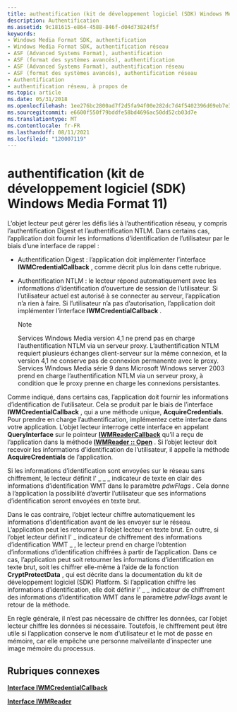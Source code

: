 ```yaml
---
title: authentification (kit de développement logiciel (SDK) Windows Media Format 11)
description: Authentification
ms.assetid: 9c181615-e864-4588-846f-d04d73824f5f
keywords:
- Windows Media Format SDK, authentification
- Windows Media Format SDK, authentification réseau
- ASF (Advanced Systems Format), authentification
- ASF (format des systèmes avancés), authentification
- ASF (Advanced Systems Format), authentification réseau
- ASF (format des systèmes avancés), authentification réseau
- Authentification
- authentification réseau, à propos de
ms.topic: article
ms.date: 05/31/2018
ms.openlocfilehash: 1ee276bc2800ad7f2d5fa94f00e282dc7d4f5402396d69eb7e3b240fd4303f4b
ms.sourcegitcommit: e6600f550f79bddfe58bd4696ac50dd52cb03d7e
ms.translationtype: MT
ms.contentlocale: fr-FR
ms.lasthandoff: 08/11/2021
ms.locfileid: "120007119"
---
```

# <a name="authentication-windows-media-format-11-sdk"></a>authentification (kit de développement logiciel (SDK) Windows Media Format 11)

L’objet lecteur peut gérer les défis liés à l’authentification réseau, y compris l’authentification Digest et l’authentification NTLM. Dans certains cas, l’application doit fournir les informations d’identification de l’utilisateur par le biais d’une interface de rappel :

-   Authentification Digest : l’application doit implémenter l’interface **IWMCredentialCallback** , comme décrit plus loin dans cette rubrique.
-   Authentification NTLM : le lecteur répond automatiquement avec les informations d’identification d’ouverture de session de l’utilisateur. Si l’utilisateur actuel est autorisé à se connecter au serveur, l’application n’a rien à faire. Si l’utilisateur n’a pas d’autorisation, l’application doit implémenter l’interface **IWMCredentialCallback** .

    > [!Note]  
    > Services Windows Media version 4,1 ne prend pas en charge l’authentification NTLM via un serveur proxy. L’authentification NTLM requiert plusieurs échanges client-serveur sur la même connexion, et la version 4,1 ne conserve pas de connexion permanente avec le proxy. Services Windows Media série 9 dans Microsoft Windows server 2003 prend en charge l’authentification NTLM via un serveur proxy, à condition que le proxy prenne en charge les connexions persistantes.

     

Comme indiqué, dans certains cas, l’application doit fournir les informations d’identification de l’utilisateur. Cela se produit par le biais de l’interface **IWMCredentialCallback** , qui a une méthode unique, **AcquireCredentials**. Pour prendre en charge l’authentification, implémentez cette interface dans votre application. L’objet lecteur interroge cette interface en appelant **QueryInterface** sur le pointeur [**IWMReaderCallback**](/previous-versions/windows/desktop/api/wmsdkidl/nn-wmsdkidl-iwmreadercallback) qu’il a reçu de l’application dans la méthode [**IWMReader :: Open**](/previous-versions/windows/desktop/api/Wmsdkidl/nf-wmsdkidl-iwmreader-open) . Si l’objet lecteur doit recevoir les informations d’identification de l’utilisateur, il appelle la méthode **AcquireCredentials** de l’application.

Si les informations d’identification sont envoyées sur le réseau sans chiffrement, le lecteur définit l' \_ \_ \_ indicateur de texte en clair des informations d’identification WMT dans le paramètre *pdwFlags* . Cela donne à l’application la possibilité d’avertir l’utilisateur que ses informations d’identification seront envoyées en texte brut.

Dans le cas contraire, l’objet lecteur chiffre automatiquement les informations d’identification avant de les envoyer sur le réseau. L’application peut les retourner à l’objet lecteur en texte brut. En outre, si l’objet lecteur définit l' \_ indicateur de chiffrement des informations d’identification WMT \_ , le lecteur prend en charge l’obtention d’informations d’identification chiffrées à partir de l’application. Dans ce cas, l’application peut soit retourner les informations d’identification en texte brut, soit les chiffrer elle-même à l’aide de la fonction **CryptProtectData** , qui est décrite dans la documentation du kit de développement logiciel (SDK) Platform. Si l’application chiffre les informations d’identification, elle doit définir l' \_ \_ indicateur de chiffrement des informations d’identification WMT dans le paramètre *pdwFlags* avant le retour de la méthode.

En règle générale, il n’est pas nécessaire de chiffrer les données, car l’objet lecteur chiffre les données si nécessaire. Toutefois, le chiffrement peut être utile si l’application conserve le nom d’utilisateur et le mot de passe en mémoire, car elle empêche une personne malveillante d’inspecter une image mémoire du processus.

## <a name="related-topics"></a>Rubriques connexes

<dl> <dt>

[**Interface IWMCredentialCallback**](/previous-versions/windows/desktop/api/wmsdkidl/nn-wmsdkidl-iwmcredentialcallback)
</dt> <dt>

[**Interface IWMReader**](/previous-versions/windows/desktop/api/wmsdkidl/nn-wmsdkidl-iwmreader)
</dt> </dl>

 

 




